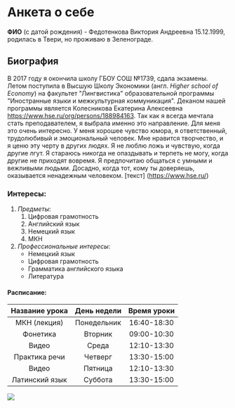 # Анкета о себе
**ФИО** (с датой рождения) - Федотенкова Виктория Андреевна 15.12.1999, родилась в Твери, но проживаю в Зеленограде.
## **Биография**
В 2017 году я окончила школу ГБОУ СОШ №1739, сдала экзамены. Летом поступила в Высшую Школу Экономики (англ. *Higher school of Economy*) на факультет "Лингвистика" образовательной программы "Иностранные языки и межкультурная коммуникация". Деканом нашей программы является Колесникова Екатерина Алексеевна <https://www.hse.ru/org/persons/188984163>. Так как я всегда мечтала стать преподавателем, я выбрала именно это направление. Для меня это очень интересно. У меня хорошее чувство юмора, я ответственный, трудолюбивый и эмоциональный человек. Мне нравится творчество, и я ценю эту черту в других людях. Я не люблю ложь и чувствую, когда другие лгут. Я стараюсь никогда не опаздывать и терпеть не могу, когда другие не приходят вовремя. Я предпочитаю общаться с умными и вежливыми людьми. Досадно, когда тот, кому ты доверяешь, оказывается ненадежным человеком.
[текст] (https://www.hse.ru/)
### Интересы:
1. *Предметы*:
    1. Цифровая грамотность
    2. Английский язык
    3. Немецкий язык
    4. МКН
 2. *Профессиональные интересы*:
    * Немецкий язык
    * Цифровая грамотность 
    * Грамматика английского языка
    * Литература 
    
#### Расписание:
  Название урока|День недели|Время уроки 
  :---:|:---:|:---:
  МКН (лекция) |Понедельник| 16:40-18:30
  Фонетика|Вторник|09:00-10:30
  Видео|Среда|12:10-13:30
  Практика речи|Четверг|13:30-15:00
  Видео|Пятница|12:10-13:30
  Латинский язык|Суббота|13:30-15:00
   
   ![](https://upload.wikimedia.org/wikipedia/commons/4/48/Markdown-mark.svg)
